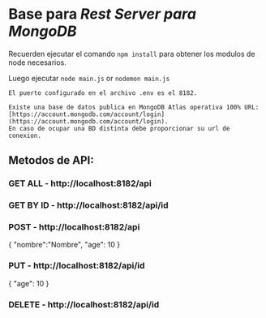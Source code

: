# Base para *Rest Server para MongoDB*

Recuerden ejecutar el comando `npm install` para obtener los modulos de node necesarios.

Luego ejecutar `node main.js` or `nodemon main.js`

```
El puerto configurado en el archivo .env es el 8182. 

Existe una base de datos publica en MongoDB Atlas operativa 100% URL: [https://account.mongodb.com/account/login](https://account.mongodb.com/account/login). 
En caso de ocupar una BD distinta debe proporcionar su url de conexion.
```

## Metodos de API:

### GET ALL - http://localhost:8182/api
### GET BY ID - http://localhost:8182/api/id
### POST - http://localhost:8182/api

{
    "nombre":"Nombre",
    "age": 10
}

### PUT - http://localhost:8182/api/id

{
    "age": 10
}

### DELETE - http://localhost:8182/api/id


